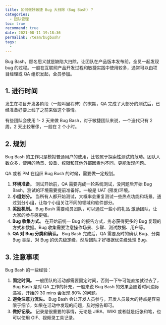 ```yaml
---
title: 如何做好敏捷 Bug 大扫除（Bug Bash）？
categories: 
  - 团队管理
toc: true
recommend: true
date: 2021-08-11 19:18:36
permalink: /team/bugbush/
tags: 
  - 
---
```


Bug Bash，顾名思义就是缺陷大扫除，让团队在产品版本发布前，全员一起发现 bug 的过程。一般在互联网产品开发过程和敏捷实践中使用较多，通常可以由项目经理或 QA 组织发起，全员参加。



## 1. 进行时间

发生在项目开发各阶段（一般叫里程碑）的末期，QA 完成了大部分的测试后，已经准备好要上线了之前来做这个事情。

有些团队会使用 1- 2 天来做 Bug Bash，对于敏捷团队来说，一个迭代只有 2 周，2 天比较奢侈，一般在 2 个小时。



## 2. 规划

Bug Bash 的工作只是模拟普通用户的使用，比较属于探索性测试的范畴。团队人数众多，使用的场景、设备、权限和其他外部因素也不同，更能发现问题。

QA 或者 PM 在组织 Bug Bush 的时候，需要做一定规划。

1. **环境准备**。 测试开始前，QA 需要完成一轮系统测试，没问题后开始 Bug Bash，测试的环境需要提前准备好。一般是 UAT (预发)环境。
2. **小组划分。** 当所有人都开始测试，大概率会重复测试一些热点功能和场景。通过划分小组，让每个小组关注不同的领域和软件部分。
3. **奖励机制。** Bug Bush 需要动员团队，可以通过一些小的礼品 激励团队，让大家的参与感更强。
4. **Bug 收集方式。** 在开始前统一 Bug 的报告方式，务必获得更多的 Bug 复现的方式和数据。Bug 收集需要注意操作场景、步骤、测试数据、用户等。
5. **QA 对 Bug 分类和确认。**  Bug Bash 完成后，QA 需要及时的确认 Bug、分类 Bug 类型、对 Bug 的优先级定级，然后团队才好根据优先级处理 Bug。

## 3. 注意事项

Bug Bash 的一些经验：

1. **固定时间。** 一般团队的活动都需要固定时间，否则一下午可能直接就过去了，Bug Bash 是对 QA 工作的补充，一般来说 Bug Bash 的效果会随着时间边际递减，开始的 30 mins 会发现 80% 的问题。
2. **避免注意力流失。** Bug Bash 会让开发人员参与，开发人员最大的特点是容易限于细节，如果在活动中发现的问题，及时报告即可。
3. **做好记录。** 记录是很重要的事情，无论是 JIRA、WIKI 或者就是纸张和笔，也可以使用 GIF、视频录工具记录。



